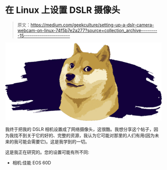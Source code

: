# 在 Linux 上设置 DSLR 摄像头

> 原文：<https://medium.com/geekculture/setting-up-a-dslr-camera-webcam-on-linux-74f5b7e2a277?source=collection_archive---------15----------------------->

![](img/8d552589247a2a57af726ac17f618cf8.png)

我终于把我的 DSLR 相机设置成了网络摄像头，这很酷。我想分享这个帖子，因为我找不到关于它的好的、完整的资源，我认为它可能对那里的人们有用(因为未来的我可能会需要它)。这是我学到的一切。

这是我正在研究的。您的设置可能有所不同:

*   相机:佳能 EOS 60D
